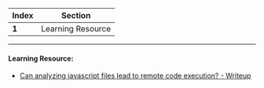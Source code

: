 Index | Section
---   | ---
**1** | Learning Resource

---

#### Learning Resource:

* [Can analyzing javascript files lead to remote code execution?  - Writeup](https://melotover.medium.com/can-analyzing-javascript-files-lead-to-remote-code-execution-f24112f1aa1f)
